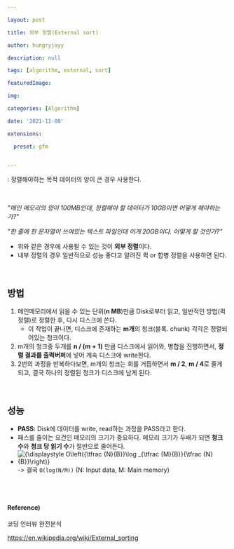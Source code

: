 ```yaml
---

layout: post

title: 외부 정렬(External sort)

author: hungryjayy

description: null

tags: [algorithm, external, sort]

featuredImage: 

img: 

categories: [Algorithm]

date: '2021-11-08'

extensions:

  preset: gfm


---
```


: 정렬해야하는 목적 데이터의 양이 큰 경우 사용한다.

<br>

*"메인 메모리의 양이 100MB인데, 정렬해야 할 데이터가 10GB이면 어떻게 해야하는가?"*

*"한 줄에 한 문자열이 쓰여있는 텍스트 파일인데 이게 20GB이다. 어떻게 할 것인가?"*

* 위와 같은 경우에 사용될 수 있는 것이 **외부 정렬**이다.
* 내부 정렬의 경우 일반적으로 성능 좋다고 알려진 퀵 or 합병 정렬을 사용하면 된다.

<br>

## 방법

1. 메인메모리에서 읽을 수 있는 단위(**n MB**)만큼 Disk로부터 읽고, 일반적인 방법(퀵 정렬)로 정렬한 후, 다시 디스크에 쓴다.
   * 이 작업이 끝나면, 디스크에 존재하는 **m개**의 청크(블록. chunk) 각각은 정렬되어있는 청크이다.
2. m개의 청크중 두개를 **n / (m + 1)** 만큼 디스크에서 읽어와, 병합을 진행하면서, **정렬 결과를 출력버퍼**에 넣어 계속 디스크에 write한다.
3. 2번의 과정을 반복하다보면, m개의 청크는 회를 거듭하면서 **m / 2**, **m / 4**로 줄게 되고, 결국 하나의 정렬된 청크가 디스크에 남게 된다.

<br>

## 성능

* **PASS**: Disk에 데이터를 write, read하는 과정을 PASS라고 한다.
* 패스를 줄이는 요건인 메모리의 크기가 중요하다. 메모리 크기가 두배가 되면 **청크 수**와 **청크 당 읽기 수**가 절반으로 줄어든다.
* ![{\displaystyle O\left({\tfrac {N}{B}}\log _{\tfrac {M}{B}}{\tfrac {N}{B}}\right)}](https://wikimedia.org/api/rest_v1/media/math/render/svg/496ff85a291f2a81b89ac3b14929c774ad5c0035) -> 결국 `O(log(N/M))` (N: Input data, M: Main memory)

<br><br>

#### Reference)

코딩 인터뷰 완전분석

https://en.wikipedia.org/wiki/External_sorting